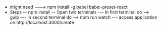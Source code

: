 - might need  ---> npm install -g babel babel-preset-react
- Steps
-- npm install
-- Open two terminals
--- In first terminal do --> gulp
--- In second terminal do -->  npm run watch
--- access application on http://localhost:3000/create